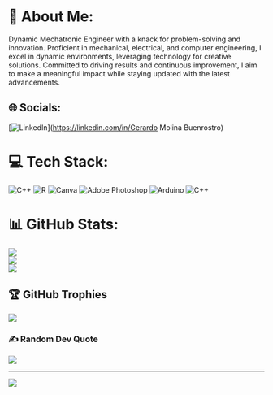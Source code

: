 # 💫 About Me:
Dynamic Mechatronic Engineer with a knack for problem-solving and innovation. Proficient in mechanical, electrical, and computer engineering, I excel in dynamic environments, leveraging technology for creative solutions. Committed to driving results and continuous improvement, I aim to make a meaningful impact while staying updated with the latest advancements.


## 🌐 Socials:
[![LinkedIn](https://img.shields.io/badge/LinkedIn-%230077B5.svg?logo=linkedin&logoColor=white)](https://linkedin.com/in/Gerardo Molina Buenrostro) 

# 💻 Tech Stack:
![C++](https://img.shields.io/badge/c++-%2300599C.svg?style=plastic&logo=c%2B%2B&logoColor=white) ![R](https://img.shields.io/badge/r-%23276DC3.svg?style=plastic&logo=r&logoColor=white) ![Canva](https://img.shields.io/badge/Canva-%2300C4CC.svg?style=plastic&logo=Canva&logoColor=white) ![Adobe Photoshop](https://img.shields.io/badge/adobe%20photoshop-%2331A8FF.svg?style=plastic&logo=adobe%20photoshop&logoColor=white) ![Arduino](https://img.shields.io/badge/-Arduino-00979D?style=plastic&logo=Arduino&logoColor=white) ![C++](https://img.shields.io/badge/c++-%2300599C.svg?style=plastic&logo=c%2B%2B&logoColor=white)
# 📊 GitHub Stats:
![](https://github-readme-stats.vercel.app/api?username=Gerrymobu&theme=monokai&hide_border=false&include_all_commits=false&count_private=false)<br/>
![](https://github-readme-streak-stats.herokuapp.com/?user=Gerrymobu&theme=monokai&hide_border=false)<br/>
![](https://github-readme-stats.vercel.app/api/top-langs/?username=Gerrymobu&theme=monokai&hide_border=false&include_all_commits=false&count_private=false&layout=compact)

## 🏆 GitHub Trophies
![](https://github-profile-trophy.vercel.app/?username=Gerrymobu&theme=radical&no-frame=false&no-bg=false&margin-w=4)

### ✍️ Random Dev Quote
![](https://quotes-github-readme.vercel.app/api?type=horizontal&theme=radical)

---
[![](https://visitcount.itsvg.in/api?id=Gerrymobu&icon=2&color=11)](https://visitcount.itsvg.in)

<!-- Proudly created with GPRM ( https://gprm.itsvg.in ) -->
